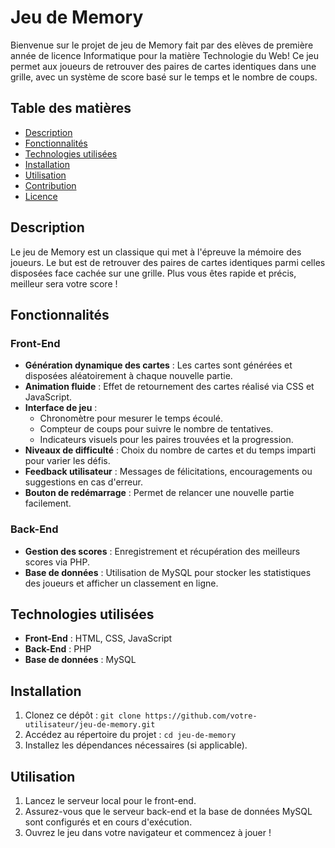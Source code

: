 # Jeu de Memory

Bienvenue sur le projet de jeu de Memory fait par des elèves de première année de licence Informatique pour la matière Technologie du Web! Ce jeu permet aux joueurs de retrouver des paires de cartes identiques dans une grille, avec un système de score basé sur le temps et le nombre de coups.

## Table des matières

- [Description](#description)
- [Fonctionnalités](#fonctionnalités)
- [Technologies utilisées](#technologies-utilisées)
- [Installation](#installation)
- [Utilisation](#utilisation)
- [Contribution](#contribution)
- [Licence](#licence)

## Description

Le jeu de Memory est un classique qui met à l'épreuve la mémoire des joueurs. Le but est de retrouver des paires de cartes identiques parmi celles disposées face cachée sur une grille. Plus vous êtes rapide et précis, meilleur sera votre score !

## Fonctionnalités

### Front-End

- **Génération dynamique des cartes** : Les cartes sont générées et disposées aléatoirement à chaque nouvelle partie.
- **Animation fluide** : Effet de retournement des cartes réalisé via CSS et JavaScript.
- **Interface de jeu** :
  - Chronomètre pour mesurer le temps écoulé.
  - Compteur de coups pour suivre le nombre de tentatives.
  - Indicateurs visuels pour les paires trouvées et la progression.
- **Niveaux de difficulté** : Choix du nombre de cartes et du temps imparti pour varier les défis.
- **Feedback utilisateur** : Messages de félicitations, encouragements ou suggestions en cas d'erreur.
- **Bouton de redémarrage** : Permet de relancer une nouvelle partie facilement.

### Back-End

- **Gestion des scores** : Enregistrement et récupération des meilleurs scores via PHP.
- **Base de données** : Utilisation de MySQL pour stocker les statistiques des joueurs et afficher un classement en ligne.

## Technologies utilisées

- **Front-End** : HTML, CSS, JavaScript
- **Back-End** : PHP
- **Base de données** : MySQL

## Installation

1. Clonez ce dépôt : `git clone https://github.com/votre-utilisateur/jeu-de-memory.git`
2. Accédez au répertoire du projet : `cd jeu-de-memory`
3. Installez les dépendances nécessaires (si applicable).

## Utilisation

1. Lancez le serveur local pour le front-end.
2. Assurez-vous que le serveur back-end et la base de données MySQL sont configurés et en cours d'exécution.
3. Ouvrez le jeu dans votre navigateur et commencez à jouer !
